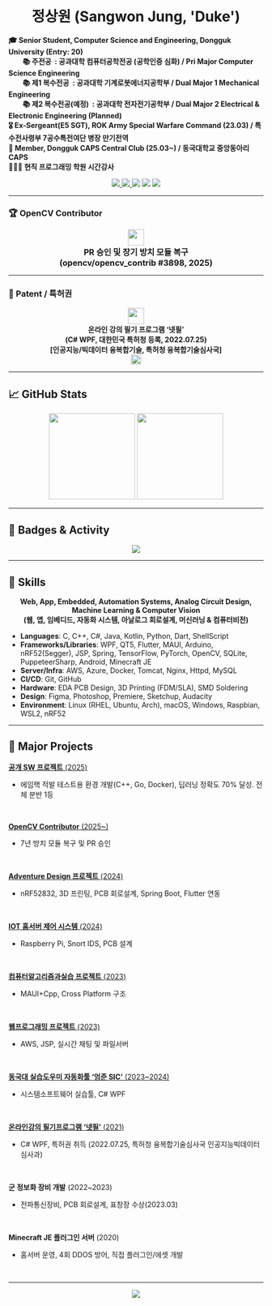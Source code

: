 <h1 align="center">정상원 (Sangwon Jung, 'Duke')</h1>
<p align="left">
  <b>🎓 Senior Student, Computer Science and Engineering, Dongguk University (Entry: 20)</b><br>
<b>
  &emsp;&emsp;📚 주전공 &nbsp;: 공과대학 컴퓨터공학전공 (공학인증 심화) / Pri Major Computer Science Engineering<br>
  &emsp;&emsp;📚 제1 복수전공 &nbsp;: 공과대학 기계로봇에너지공학부 / Dual Major 1 Mechanical Engineering <br>
  &emsp;&emsp;📚 제2 복수전공(예정) &nbsp;: 공과대학 전자전기공학부 / Dual Major 2 Electrical & Electronic Engineering (Planned)
</b><br>
  <b>🎖 Ex-Sergeant(E5 SGT), ROK Army Special Warfare Command (23.03) / 특수전사령부 7공수특전여단 병장 만기전역</b><br>
  <b>🔬 Member, Dongguk CAPS Central Club (25.03~) / 동국대학교 중앙동아리 CAPS</b><br>
  <b>👨🏻‍🏫 현직 프로그래밍 학원 시간강사</b>
</p>

<p align="center">
  <a href="https://github.com/CodeHotel">
    <img src="https://img.shields.io/badge/GitHub-CodeHotel-black?logo=github" />
  </a>
  <a href="mailto:schooldog07@dgu.ac.kr">
    <img src="https://img.shields.io/badge/E--Mail-schooldog07%40dgu.ac.kr-red?logo=gmail" />
  </a>
  <img src="https://img.shields.io/badge/Entry-20-blue" />
  <img src="https://img.shields.io/badge/Status-수료(4학년)-blueviolet" />
  <img src="https://img.shields.io/badge/DualMajor-CSE%20%2B%20MEC-brightgreen" />
</p>

---

### 🏆 **OpenCV Contributor**
<div align="center">
  <img src="https://img.shields.io/badge/OpenCV-Contributor-1abc9c?logo=opencv&logoColor=white&style=for-the-badge" height="32" />
  <br>
  <b style="font-size:1.15em">
    PR 승인 및 장기 방치 모듈 복구<br>
    (opencv/opencv_contrib #3898, 2025)
  </b>
</div>

---

### 🪪 Patent / 특허권

<div align="center">
  <img src="https://img.shields.io/badge/KIPO-Registered%20Patent-success?style=for-the-badge&logo=google-scholar&logoColor=white" height="32" />
  <br>
  <b>
    온라인 강의 필기 프로그램 ‘넷필’<br>
    (C# WPF, 대한민국 특허청 등록, 2022.07.25)<br>
    [인공지능/빅데이터 융복합기술, 특허청 융복합기술심사국]
  </b>
  <br>
  <a href="https://github.com/CodeHotel/OnlineNote">
    <img src="https://img.shields.io/badge/Source%20Code-GitHub-black?logo=github" height="20" />
  </a>
</div>

---

## 📈 GitHub Stats

<p align="center">
  <img src="https://github-readme-stats.vercel.app/api?username=CodeHotel&show_icons=true&hide_title=true&theme=dracula" height="170">
  <img src="https://github-readme-stats.vercel.app/api/top-langs/?username=CodeHotel&layout=compact&theme=dracula" height="170">
</p>

---

## 🏅 Badges & Activity

<p align="center">
  <img src="https://github-profile-trophy.vercel.app/?username=CodeHotel&theme=flat&row=1" />
</p>

---

## 🚀 Skills

<p align="center">
  <b>
    Web, App, Embedded, Automation Systems, Analog Circuit Design, Machine Learning & Computer Vision<br>
    (웹, 앱, 임베디드, 자동화 시스템, 아날로그 회로설계, 머신러닝 & 컴퓨터비전)
  </b>
</p>

- **Languages**: C, C++, C#, Java, Kotlin, Python, Dart, ShellScript  
- **Frameworks/Libraries**: WPF, QT5, Flutter, MAUI, Arduino, nRF52(Segger), JSP, Spring, TensorFlow, PyTorch, OpenCV, SQLite, PuppeteerSharp, Android, Minecraft JE  
- **Server/Infra**: AWS, Azure, Docker, Tomcat, Nginx, Httpd, MySQL  
- **CI/CD**: Git, GitHub  
- **Hardware**: EDA PCB Design, 3D Printing (FDM/SLA), SMD Soldering  
- **Design**: Figma, Photoshop, Premiere, Sketchup, Audacity  
- **Environment**: Linux (RHEL, Ubuntu, Arch), macOS, Windows, Raspbian, WSL2, nRF52 

---

## 📝 Major Projects

<div align="left">

<a href="https://github.com/CSID-DGU/2025-1-CSC4004-1-6-OpenAimForce"><b>공개 SW 프로젝트</b> (2025)</a>  
  - 에임핵 적발 테스트용 환경 개발(C++, Go, Docker), 딥러닝 정확도 70% 달성. 전체 분반 1등  
<br>

<a href="https://github.com/opencv/opencv_contrib/pull/3898"><b>OpenCV Contributor</b> (2025~)</a>  
  - 7년 방치 모듈 복구 및 PR 승인  
<br>

<a href="https://github.com/jsub1379/AdventureDesign24-1"><b>Adventure Design 프로젝트</b> (2024)</a>  
  - nRF52832, 3D 프린팅, PCB 회로설계, Spring Boot, Flutter 연동  
<br>

<a href="https://github.com/CodeHotel/SnortSetup"><b>IOT 홈서버 제어 시스템</b> (2024)</a>  
  - Raspberry Pi, Snort IDS, PCB 설계  
<br>

<a href="https://github.com/guswls4928/CSE-CA"><b>컴퓨터알고리즘과실습 프로젝트</b> (2023)</a>  
  - MAUI+Cpp, Cross Platform 구조  
<br>

<a href="https://github.com/CodeHotel/DguWebp"><b>웹프로그래밍 프로젝트</b> (2023)</a>  
  - AWS, JSP, 실시간 채팅 및 파일서버  
<br>

<a href="https://github.com/CodeHotel/SIC_Helper"><b>동국대 실습도우미 자동화툴 ‘엄준 SIC’</b> (2023~2024)</a>  
  - 시스템소프트웨어 실습툴, C# WPF  
<br>

<a href="https://github.com/CodeHotel/OnlineNote"><b>온라인강의 필기프로그램 ‘넷필’</b> (2021)</a>  
  - C# WPF, 특허권 취득 (2022.07.25, 특허청 융복합기술심사국 인공지능빅데이터심사과)  
<br>

<b>군 정보화 장비 개발</b> (2022~2023)  
  - 전파통신장비, PCB 회로설계, 표창장 수상(2023.03)  
<br>

<b>Minecraft JE 플러그인 서버</b> (2020)  
  - 홈서버 운영, 4회 DDOS 방어, 직접 플러그인/에셋 개발  
<br>

</div>


---

<p align="center">
  <img src="https://komarev.com/ghpvc/?username=CodeHotel&style=flat-square" />
</p>
